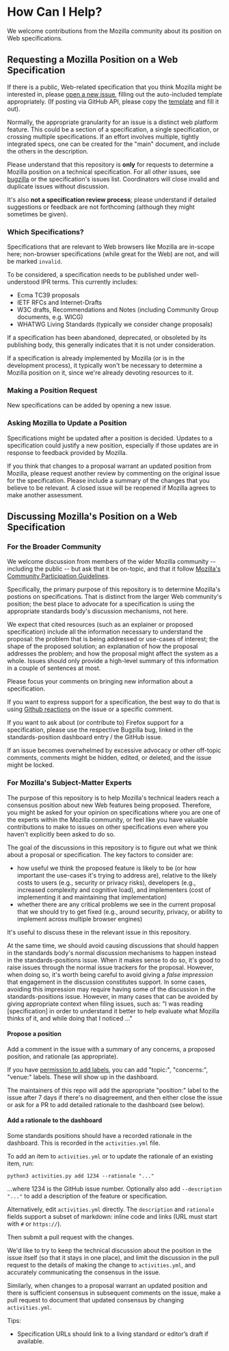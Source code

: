 # How Can I Help?

We welcome contributions from the Mozilla community about its position on Web specifications.

## Requesting a Mozilla Position on a Web Specification

If there is a public, Web-related specification that you think Mozilla might be interested in,
please
[open a new issue](https://github.com/mozilla/standards-positions/issues/new),
filling out the auto-included template appropriately. (If posting via GitHub API, please copy the
[template](https://github.com/mozilla/standards-positions/blob/main/ISSUE_TEMPLATE.md)
and fill it out).

Normally, the appropriate granularity for an issue is a distinct web platform feature. This could
be a section of a specification, a single specification, or crossing multiple specifications. If an
effort involves multiple, tightly integrated specs, one can be created for the "main" document, and
include the others in the description.

Please understand that this repository is **only** for requests to determine a Mozilla position on
a technical specification. For all other issues, see [bugzilla](https://bugzilla.mozilla.org) or
the specification's issues list. Coordinators will close invalid and duplicate issues without
discussion.

It's also **not a specification review process**; please understand if detailed suggestions or
feedback are not forthcoming (although they might sometimes be given).

### Which Specifications?

Specifications that are relevant to Web browsers like Mozilla are in-scope here; non-browser
specifications (while great for the Web) are not, and will be marked `invalid`.

To be considered, a specification needs to be published under well-understood IPR terms. This
currently includes:

* Ecma TC39 proposals
* IETF RFCs and Internet-Drafts
* W3C drafts, Recommendations and Notes (including Community Group documents, e.g. WICG)
* WHATWG Living Standards (typically we consider change proposals)

If a specification has been abandoned, deprecated, or obsoleted by its publishing body, this generally
indicates that it is not under consideration.

If a specification is already implemented by Mozilla (or is in the development process), it
typically won't be necessary to determine a Mozilla position on it, since we're already devoting
resources to it.

### Making a Position Request

New specifications can be added by opening a new issue.

### Asking Mozilla to Update a Position

Specifications might be updated after a position is decided. Updates to a
specification could justify a new position, especially if those updates are in
response to feedback provided by Mozilla.

If you think that changes to a proposal warrant an updated position from
Mozilla, please request another review by commenting on the original issue for
the specification. Please include a summary of the changes that you believe to
be relevant. A closed issue will be reopened if Mozilla agrees to make another
assessment.

## Discussing Mozilla's Position on a Web Specification

### For the Broader Community

We welcome discussion from members of the wider Mozilla community -- including the public -- but ask
that it be on-topic, and that it follow [Mozilla's Community Participation
Guidelines](https://www.mozilla.org/about/governance/policies/participation/).

Specifically, the primary purpose of this repository is to determine Mozilla's postions on
specifications. That is distinct from the larger Web community's position; the best place to
advocate for a specification is using the appropriate standards body's discussion mechanisms, not
here.

We expect that cited resources (such as an explainer or proposed specification)
include all the information necessary to understand the proposal:
the problem that is being addressed or use-cases of interest;
the shape of the proposed solution;
an explanation of how the proposal addresses the problem;
and how the proposal might affect the system as a whole.
Issues should only provide a high-level summary of this information in a couple of sentences at most.

Please focus your comments on bringing new information about a specification.

If you want to express support for a specification, the best way to do that is using [Github
reactions](https://github.com/blog/2119-add-reactions-to-pull-requests-issues-and-comments) on the
issue or a specific comment.

If you want to ask about (or contribute to) Firefox support for a specification, please use
the respective Bugzilla bug, linked in the standards-position dashboard entry / the GitHub issue.

If an issue becomes overwhelmed by excessive advocacy or other off-topic comments,
comments might be hidden, edited, or deleted, and the issue might be locked.

### For Mozilla's Subject-Matter Experts

The purpose of this repository is to help
Mozilla's technical leaders reach a consensus position
about new Web features being proposed.
Therefore, you might be asked for your opinion
on specifications where you are one of the experts within the Mozilla community,
or feel like you have valuable contributions to make
to issues on other specifications even where you haven't explicitly been asked to do so.

The goal of the discussions in this repository is
to figure out what we think about a proposal or specification.
The key factors to consider are:

* how useful we think the proposed feature is likely to be (or how important the use-cases it's trying to address are), relative to the likely costs to users (e.g., security or privacy risks), developers (e.g., increased complexity and cognitive load), and implementers (cost of implementing it and maintaining that implementation)
* whether there are any critical problems we see in the current proposal that we should try to get fixed (e.g., around security, privacy, or ability to implement across multiple browser engines)

It's useful to discuss these in the relevant issue in this repository.

At the same time,
we should avoid causing
discussions that should happen in the standards body's normal discussion mechanisms
to happen instead in the standards-positions issue.
When it makes sense to do so,
it's good to raise issues through the normal issue trackers for the proposal.
However, when doing so, it's worth being careful to avoid giving a *false impression*
that engagement in the discussion constitutes support.
In some cases, avoiding this impression may require having some of the discussion in the standards-positions issue.
However, in many cases that can be avoided
by giving appropriate context when filing issues, such as:
"I was reading [specification] in order to understand it better
to help evaluate what Mozilla thinks of it,
and while doing that I noticed ..."

#### Propose a position

Add a comment in the issue with a summary of any concerns, a proposed position, and rationale (as appropriate).

If you have [permission to add labels](https://github.com/orgs/mozilla/teams/standards-contributor), you can add "topic:", "concerns:", "venue:" labels. These will show up in the dashboard.

The maintainers of this repo will add the appropriate "position:" label to the issue after 7 days if there's no disagreement, and then either close the issue or ask for a PR to add detailed rationale to the dashboard (see below).

#### Add a rationale to the dashboard

Some standards positions should have a recorded rationale in the dashboard. This is recorded in the `activities.yml` file.

To add an item to `activities.yml` or to update the rationale of an existing item, run:

```
python3 activities.py add 1234 --rationale "..."
```

...where 1234 is the GitHub issue number. Optionally also add `--description "..."` to add a description of the feature or specification.

Alternatively, edit `activities.yml` directly. The `description` and `rationale` fields support a subset of markdown: inline code and links (URL must start with `#` or `https://`).

Then submit a pull request with the changes.

We'd like to try to keep the technical discussion
about the position
in the issue itself
(so that it stays in one place),
and limit the discussion in the pull request
to the details of making the change to `activities.yml`,
and accurately communicating the consensus in the issue.

Similarly, when changes to a proposal warrant an updated position and
there is sufficient consensus in subsequent comments on the issue,
make a pull request to document that updated consensus by changing `activities.yml`.

Tips:
* Specification URLs should link to a living standard or editor’s draft if available.
